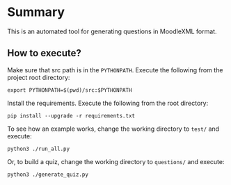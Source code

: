 # Summary

This is an automated tool for generating questions in MoodleXML format.

## How to execute?

Make sure that src path is in the `PYTHONPATH`. Execute the following from the project root directory:

    export PYTHONPATH=$(pwd)/src:$PYTHONPATH

Install the requirements. Execute the following from the root directory:

    pip install --upgrade -r requirements.txt

To see how an example works, change the working directory to `test/` and execute:

    python3 ./run_all.py

Or, to build a quiz, change the working directory to `questions/` and execute:

    python3 ./generate_quiz.py
